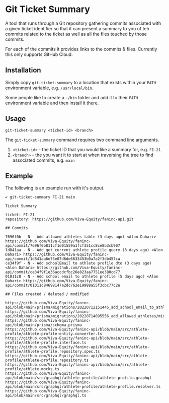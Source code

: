 
# Git Ticket Summary

A tool that runs through a Git repository gathering commits associated with a
given ticket identifier so that it can present a summary to you of teh commits
related to the ticket as well as all the files touched by those commits.

For each of the commits it provides links to the commits & files. Currently
this only supports GitHub Cloud.

## Installation

Simply copy `git-ticket-summary` to a location that exists within your `PATH`
environment variable, e.g. `/usr/local/bin`.

Some people like to create a `~/bin` folder and add it to their `PATH`
environment variable and then install it there.

## Usage

```
git-ticket-summary <ticket-id> <branch>
```

The `git-ticket-summary` command requires two command line arguments.

1. `<ticket-id>` - the ticket ID that you would like a summary for, e.g. `FI-21`
2. `<branch>` - the you want it to start at when traversing the tree to find associated commits, e.g. `main`

## Example

The following is an example run with it's output.

```
✔ git-ticket-summary FI-21 main

Ticket Summary

ticket: FI-21
repository: https://github.com/Viva-Equity/faninc-api.git

## Commits

7696f0b - N - Add allowed athletes table (3 days ago) <Alon Dahari> https://github.com/Viva-Equity/faninc-api/commit/7696f0b811cf1d01559a1fcf351cc8ce8b3cb907
1d841aa - N - Add get current athlete profile query (3 days ago) <Alon Dahari> https://github.com/Viva-Equity/faninc-api/commit/1d841aa6e73e07d6de6633453b0a7a2f3db457ca
ce34f9f - N - Add schoolEmail to athlete profile dto (3 days ago) <Alon Dahari> https://github.com/Viva-Equity/faninc-api/commit/ce34f9f1e36accdcfbc26e823aa7751ee380cd77
01011c8 - N - Add school email to athlete profile (5 days ago) <Alon Dahari> https://github.com/Viva-Equity/faninc-api/commit/01011c84698147a2dc762e19988a55f3cbc77c2e

## Files created / deleted / modified

https://github.com/Viva-Equity/faninc-api/blob/main/prisma/migrations/20220712151445_add_school_email_to_athlete_profile/migration.sql
https://github.com/Viva-Equity/faninc-api/blob/main/prisma/migrations/20220714095556_add_allowed_athletes/migration.sql
https://github.com/Viva-Equity/faninc-api/blob/main/prisma/schema.prisma
https://github.com/Viva-Equity/faninc-api/blob/main/src/athlete-profile/athlete-profile-entity.converter.ts
https://github.com/Viva-Equity/faninc-api/blob/main/src/athlete-profile/athlete-profile.interface.ts
https://github.com/Viva-Equity/faninc-api/blob/main/src/athlete-profile/athlete-profile.repository.spec.ts
https://github.com/Viva-Equity/faninc-api/blob/main/src/athlete-profile/athlete-profile.repository.ts
https://github.com/Viva-Equity/faninc-api/blob/main/src/athlete-profile/athlete.mocks.ts
https://github.com/Viva-Equity/faninc-api/blob/main/src/graphql/athlete-profile/athlete-profile.graphql
https://github.com/Viva-Equity/faninc-api/blob/main/src/graphql/athlete-profile/athlete-profile.resolver.ts
https://github.com/Viva-Equity/faninc-api/blob/main/src/graphql/graphql.ts
```
